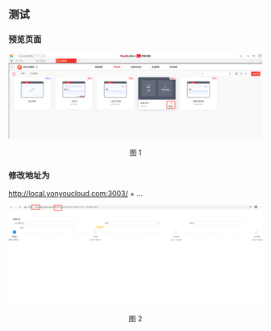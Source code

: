 ## 测试

### 预览页面

<div align=center>
<img src="/mybook/professional-yonbuilder/mdf/framework/images/13.png"/>
</div>
<p align="center">图 1</p>


### 修改地址为

http://local.yonyoucloud.com:3003/  + ...

<div align=center>
<img src="/mybook/professional-yonbuilder/mdf/framework/images/14.png"/>
</div>
<p align="center">图 2</p>